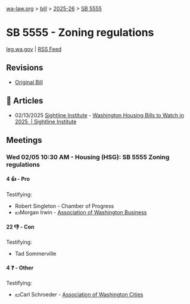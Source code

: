 [wa-law.org](/) > [bill](/bill/) > [2025-26](/bill/2025-26/) > [SB 5555](/bill/2025-26/sb/5555/)

# SB 5555 - Zoning regulations
[leg.wa.gov](https://app.leg.wa.gov/billsummary?BillNumber=5555&Year=2025&Initiative=false) | [RSS Feed](./rss.xml)

## Revisions
* [Original Bill](1/)

## 📰 Articles
* 02/13/2025 [Sightline Institute](/org/sightline_institute/) - [Washington Housing Bills to Watch in 2025  | Sightline Institute](https://www.sightline.org/2025/02/13/washington-housing-bills-to-watch-in-2025/#:~:text=SB%205555)

## Meetings
### Wed 02/05 10:30 AM - Housing (HSG): SB 5555 Zoning regulations
#### 4 👍 - Pro
Testifying:
* Robert Singleton - Chamber of Progress
* 💵Morgan Irwin - [Association of Washington Business](/org/association_of_washington_business/)

#### 22 👎 - Con
Testifying:
* Tad Sommerville

#### 4 ❓ - Other
Testifying:
* 💵Carl Schroeder - [Association of Washington Cities](/org/association_of_washington_cities/)
